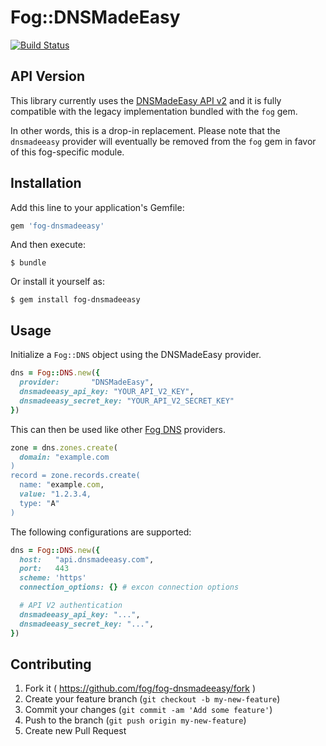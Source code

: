 # Fog::DNSMadeEasy

[![Build Status](https://travis-ci.org/fog/fog-dnsmadeeasy.svg?branch=master)](https://travis-ci.org/fog/fog-dnsmadeeasy)


## API Version

This library currently uses the [DNSMadeEasy API v2](https://www.google.com/url?sa=t&rct=j&q=&esrc=s&source=web&cd=1&cad=rja&uact=8&ved=0ahUKEwiLj7js_-7NAhVM_mMKHZH3BPIQFggeMAA&url=https%3A%2F%2Fwww.dnsmadeeasy.com%2Fintegration%2Fpdf%2FAPI-Docv2.pdf&usg=AFQjCNGR_Dn-U6DrXiyMJoxXJsXs8lr_sA&sig2=0ktPoLxv2_xOMBG4ebFmIA) 
and it is fully compatible with the legacy implementation bundled with the `fog` gem.

In other words, this is a drop-in replacement. Please note that the `dnsmadeeasy` provider
will eventually be removed from the `fog` gem in favor of this fog-specific module.


## Installation

Add this line to your application's Gemfile:

```ruby
gem 'fog-dnsmadeeasy'
```

And then execute:

    $ bundle

Or install it yourself as:

    $ gem install fog-dnsmadeeasy


## Usage

Initialize a `Fog::DNS` object using the DNSMadeEasy provider.

```ruby
dns = Fog::DNS.new({
  provider:       "DNSMadeEasy",
  dnsmadeeasy_api_key: "YOUR_API_V2_KEY",
  dnsmadeeasy_secret_key: "YOUR_API_V2_SECRET_KEY"
})
```

This can then be used like other [Fog DNS](http://fog.io/dns/) providers.

```ruby
zone = dns.zones.create(
  domain: "example.com
)
record = zone.records.create(
  name: "example.com,
  value: "1.2.3.4,
  type: "A"
)
```

The following configurations are supported:

```ruby
dns = Fog::DNS.new({
  host:   "api.dnsmadeeasy.com",
  port:   443
  scheme: 'https'
  connection_options: {} # excon connection options

  # API V2 authentication
  dnsmadeeasy_api_key: "...",
  dnsmadeeasy_secret_key: "...",
})
```

## Contributing

1. Fork it ( https://github.com/fog/fog-dnsmadeeasy/fork )
2. Create your feature branch (`git checkout -b my-new-feature`)
3. Commit your changes (`git commit -am 'Add some feature'`)
4. Push to the branch (`git push origin my-new-feature`)
5. Create new Pull Request

